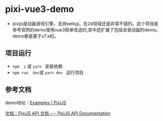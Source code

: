 # pixi-vue3-demo

- pixijs是动画游戏引擎，支持webgl。在2d领域还是非常不错的。这个项目是参考官网的demo使用vue3简单改造的,其中还扩展了包括龙骨动画的demo。demo都是基于v7.x的。

## 项目运行
- `npm  i` 或 `yarn ` 安装依赖
- `npm run  dev`或 `yarn dev ` 运行项目
  
## 参考文档

demo地址：[Examples | PixiJS](https://pixijs.com/7.x/examples)

[文档：](https://pixijs.download/v7.x/docs/index.html)[PixiJS API 文档 --- PixiJS API Documentation](https://pixijs.download/v7.x/docs/index.html)

